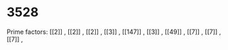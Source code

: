 # 3528

Prime factors: [[2]] , [[2]] , [[2]] , [[3]] , [[147]] , [[3]] , [[49]] , [[7]] , [[7]] , [[7]] , 